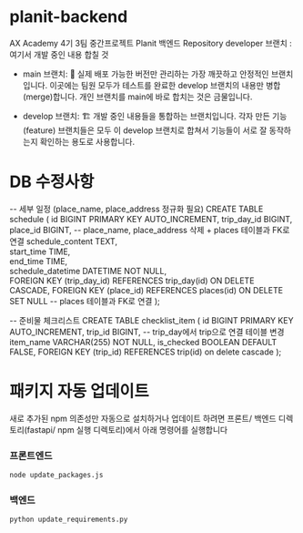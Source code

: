 # planit-backend
AX Academy 4기 3팀 중간프로젝트 Planit  백엔드 Repository
developer 브랜치 : 여기서 개발 중인 내용 합칠 것

- main 브랜치: 🚢 실제 배포 가능한 버전만 관리하는 가장 깨끗하고 안정적인 브랜치입니다. 이곳에는 팀원 모두가 테스트를 완료한 develop 브랜치의 내용만 병합(merge)합니다. 개인 브랜치를 main에 바로 합치는 것은 금물입니다.

- develop 브랜치: 🏗️ 개발 중인 내용들을 통합하는 브랜치입니다. 각자 만든 기능(feature) 브랜치들은 모두 이 develop 브랜치로 합쳐서 기능들이 서로 잘 동작하는지 확인하는 용도로 사용합니다.

# DB 수정사항
-- 세부 일정 (place_name, place_address 정규화 필요)
CREATE TABLE schedule (
    id BIGINT PRIMARY KEY AUTO_INCREMENT,
    trip_day_id BIGINT,                     
    place_id BIGINT,        -- place_name, place_address 삭제 + places 테이블과 FK로 연결
    schedule_content TEXT,                  
    start_time TIME,                        
    end_time TIME,                          
    schedule_datetime DATETIME NOT NULL,    
    FOREIGN KEY (trip_day_id) REFERENCES trip_day(id) ON DELETE CASCADE,
    FOREIGN KEY (place_id) REFERENCES places(id) ON DELETE SET NULL     -- places 테이블과 FK로 연결
);

-- 준비물 체크리스트
CREATE TABLE checklist_item (
    id BIGINT PRIMARY KEY AUTO_INCREMENT,
    trip_id BIGINT,     -- trip_day에서 trip으로 연결 테이블 변경
    item_name VARCHAR(255) NOT NULL,
    is_checked BOOLEAN DEFAULT FALSE,
    FOREIGN KEY (trip_id) REFERENCES trip(id) on delete cascade
);

# 패키지 자동 업데이트 
새로 추가된 npm 의존성만 자동으로 설치하거나 업데이트 하려면 
프론트/ 백엔드 디렉토리(fastapi/ npm 실행 디렉토리)에서 아래 명령어를 실행합니다
### 프론트엔드
```bash
node update_packages.js
```

### 백엔드
```bash
python update_requirements.py
```

